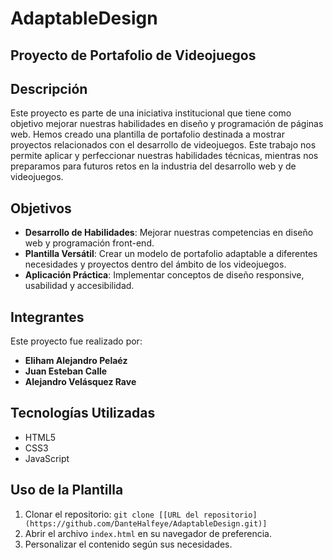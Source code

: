 # AdaptableDesign
## Proyecto de Portafolio de Videojuegos

## Descripción

Este proyecto es parte de una iniciativa institucional que tiene como objetivo mejorar nuestras habilidades en diseño y programación de páginas web. Hemos creado una plantilla de portafolio destinada a mostrar proyectos relacionados con el desarrollo de videojuegos. Este trabajo nos permite aplicar y perfeccionar nuestras habilidades técnicas, mientras nos preparamos para futuros retos en la industria del desarrollo web y de videojuegos.

## Objetivos

- **Desarrollo de Habilidades**: Mejorar nuestras competencias en diseño web y programación front-end.
- **Plantilla Versátil**: Crear un modelo de portafolio adaptable a diferentes necesidades y proyectos dentro del ámbito de los videojuegos.
- **Aplicación Práctica**: Implementar conceptos de diseño responsive, usabilidad y accesibilidad.

## Integrantes

Este proyecto fue realizado por:

- **Eliham Alejandro Pelaéz**
- **Juan Esteban Calle**
- **Alejandro Velásquez Rave**

## Tecnologías Utilizadas

- HTML5
- CSS3
- JavaScript
<!--- [Framework/Librería específica, si se usó alguna] -->

## Uso de la Plantilla

1. Clonar el repositorio: `git clone [[URL del repositorio](https://github.com/DanteHalfeye/AdaptableDesign.git)]`
2. Abrir el archivo `index.html` en su navegador de preferencia.
3. Personalizar el contenido según sus necesidades.
